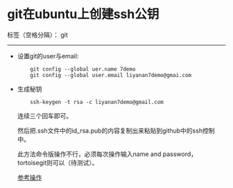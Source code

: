 # git在ubuntu上创建ssh公钥

标签（空格分隔）： git

---

* 设置git的user与email:
    ```
        git config --global uer.name 7demo
        git config --global user.email liyanan7demo@gmai.com
    ```
* 生成秘钥
    ```
        ssh-keygen -t rsa -c liyanan7demo@gmail.com
    ```
    
    连续三个回车即可。
    
    然后把.ssh文件中的id_rsa.pub的内容复制出来粘贴到github中的ssh控制中。

    此方法命令版操作不行，必须每次操作输入name and  password，tortoisegit则可以（待测试）。
    
    [参考操作][1]
    


  [1]: http://www.2cto.com/os/201305/211731.html